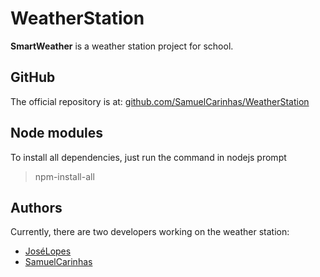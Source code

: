 # WeatherStation

**SmartWeather** is a weather station project for school.

## GitHub

The official repository is at: [github.com/SamuelCarinhas/WeatherStation](https://github.com/SamuelCarinhas/WeatherStation)

## Node modules

To install all dependencies, just run the command in nodejs prompt
> npm-install-all


## Authors

Currently, there are two developers working on the weather station:
- [JoséLopes](https://github.com/JaplOfficial)
- [SamuelCarinhas](https://github.com/SamuelCarinhas)

